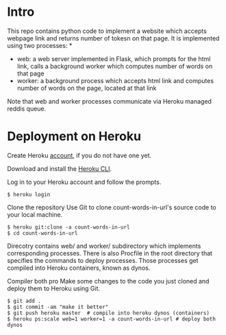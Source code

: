 # Intro

This repo contains python code to implement a website which accepts webpage link and returns number of tokesn on that page. It is implemented using two processes:
* 
* web: a web server implemented in Flask, which prompts for the html link, calls a background worker which computes number of words on that page
* worker: a background process which accepts html link and computes number of words on the page, located at that link

Note that web and worker processes communicate via Heroku managed reddis queue.



# Deployment on Heroku

Create Heroku [account](https://signup.heroku.com/), if you do not have one yet.

Download and install the [Heroku CLI](https://devcenter.heroku.com/articles/heroku-command-line).

Log in to your Heroku account and follow the prompts.
```
$ heroku login
```

Clone the repository
Use Git to clone count-words-in-url's source code to your local machine.
```
$ heroku git:clone -a count-words-in-url 
$ cd count-words-in-url
```

Direcotry contains web/ and worker/ subdirectory which implements corresponding processes. There is also Procfile in the root directory that specifies the commands to deploy processes. Those processes get compiled into Heroku containers, known as dynos.

Compiler both pro
Make some changes to the code you just cloned and deploy them to Heroku using Git.
```
$ git add .
$ git commit -am "make it better"
$ git push heroku master  # compile into heroku dynos (containers)
$ heroku ps:scale web=1 worker=1 -a count-words-in-url # deploy both dynos
```


